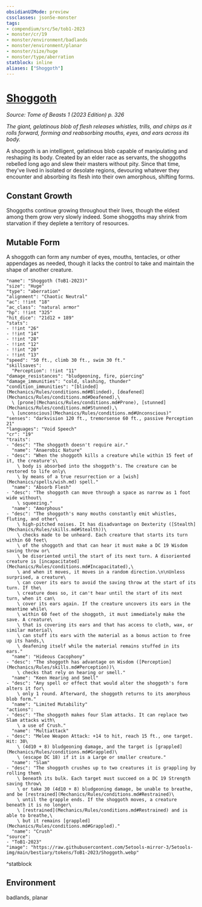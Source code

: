 ```yaml
---
obsidianUIMode: preview
cssclasses: json5e-monster
tags:
- compendium/src/5e/tob1-2023
- monster/cr/19
- monster/environment/badlands
- monster/environment/planar
- monster/size/huge
- monster/type/aberration
statblock: inline
aliases: ["Shoggoth"]
---
```

# [Shoggoth](Mechanics\bestiary\aberration/shoggoth-tob1-2023.md)
*Source: Tome of Beasts 1 (2023 Edition) p. 326*  

*The giant, gelatinous blob of flesh releases whistles, trills, and chirps as it rolls forward, forming and reabsorbing mouths, eyes, and ears across its body.*

A shoggoth is an intelligent, gelatinous blob capable of manipulating and reshaping its body. Created by an elder race as servants, the shoggoths rebelled long ago and slew their masters without pity. Since that time, they've lived in isolated or desolate regions, devouring whatever they encounter and absorbing its flesh into their own amorphous, shifting forms.

## Constant Growth

Shoggoths continue growing throughout their lives, though the eldest among them grow very slowly indeed. Some shoggoths may shrink from starvation if they deplete a territory of resources.

## Mutable Form

A shoggoth can form any number of eyes, mouths, tentacles, or other appendages as needed, though it lacks the control to take and maintain the shape of another creature.

```statblock
"name": "Shoggoth (ToB1-2023)"
"size": "Huge"
"type": "aberration"
"alignment": "Chaotic Neutral"
"ac": !!int "18"
"ac_class": "natural armor"
"hp": !!int "325"
"hit_dice": "21d12 + 189"
"stats":
- !!int "26"
- !!int "14"
- !!int "28"
- !!int "12"
- !!int "20"
- !!int "13"
"speed": "50 ft., climb 30 ft., swim 30 ft."
"skillsaves":
  "Perception": !!int "11"
"damage_resistances": "bludgeoning, fire, piercing"
"damage_immunities": "cold, slashing, thunder"
"condition_immunities": "[blinded](Mechanics/Rules/conditions.md#Blinded), [deafened](Mechanics/Rules/conditions.md#Deafened),\
  \ [prone](Mechanics/Rules/conditions.md#Prone), [stunned](Mechanics/Rules/conditions.md#Stunned),\
  \ [unconscious](Mechanics/Rules/conditions.md#Unconscious)"
"senses": "darkvision 120 ft., tremorsense 60 ft., passive Perception 21"
"languages": "Void Speech"
"cr": "19"
"traits":
- "desc": "The shoggoth doesn't require air."
  "name": "Anaerobic Nature"
- "desc": "When the shoggoth kills a creature while within 15 feet of it, the creature's\
    \ body is absorbed into the shoggoth's. The creature can be restored to life only\
    \ by means of a true resurrection or a [wish](Mechanics/spells/wish.md) spell."
  "name": "Absorb Flesh"
- "desc": "The shoggoth can move through a space as narrow as 1 foot wide without\
    \ squeezing."
  "name": "Amorphous"
- "desc": "The shoggoth's many mouths constantly emit whistles, fluting, and other\
    \ high-pitched noises. It has disadvantage on Dexterity ([Stealth](Mechanics/Rules/skills.md#Stealth))\
    \ checks made to be unheard. Each creature that starts its turn within 60 feet\
    \ of the shoggoth and that can hear it must make a DC 19 Wisdom saving throw or\
    \ be disoriented until the start of its next turn. A disoriented creature is [incapacitated](Mechanics/Rules/conditions.md#Incapacitated),\
    \ and when it moves, it moves in a random direction.\n\nUnless surprised, a creature\
    \ can cover its ears to avoid the saving throw at the start of its turn. If the\
    \ creature does so, it can't hear until the start of its next turn, when it can\
    \ cover its ears again. If the creature uncovers its ears in the meantime while\
    \ within 60 feet of the shoggoth, it must immediately make the save. A creature\
    \ that is covering its ears and that has access to cloth, wax, or similar material\
    \ can stuff its ears with the material as a bonus action to free up its hands,\
    \ deafening itself while the material remains stuffed in its ears."
  "name": "Hideous Cacophony"
- "desc": "The shoggoth has advantage on Wisdom ([Perception](Mechanics/Rules/skills.md#Perception))\
    \ checks that rely on hearing or smell."
  "name": "Keen Hearing and Smell"
- "desc": "Any spell or effect that would alter the shoggoth's form alters it for\
    \ only 1 round. Afterward, the shoggoth returns to its amorphous blob form."
  "name": "Limited Mutability"
"actions":
- "desc": "The shoggoth makes four Slam attacks. It can replace two Slam attacks with\
    \ a use of Crush."
  "name": "Multiattack"
- "desc": "Melee Weapon Attack: +14 to hit, reach 15 ft., one target. Hit: 30\
    \ (4d10 + 8) bludgeoning damage, and the target is [grappled](Mechanics/Rules/conditions.md#Grappled)\
    \ (escape DC 18) if it is a Large or smaller creature."
  "name": "Slam"
- "desc": "The shoggoth crushes up to two creatures it is grappling by rolling them\
    \ beneath its bulk. Each target must succeed on a DC 19 Strength saving throw\
    \ or take 30 (4d10 + 8) bludgeoning damage, be unable to breathe, and be [restrained](Mechanics/Rules/conditions.md#Restrained)\
    \ until the grapple ends. If the shoggoth moves, a creature beneath it is no longer\
    \ [restrained](Mechanics/Rules/conditions.md#Restrained) and is able to breathe,\
    \ but it remains [grappled](Mechanics/Rules/conditions.md#Grappled)."
  "name": "Crush"
"source":
- "ToB1-2023"
"image": "https://raw.githubusercontent.com/5etools-mirror-3/5etools-img/main/bestiary/tokens/ToB1-2023/Shoggoth.webp"
```
^statblock

## Environment

badlands, planar